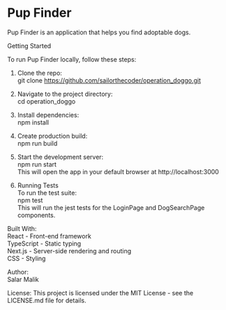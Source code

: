 # **Pup Finder**

Pup Finder is an application that helps you find adoptable dogs.

Getting Started

To run Pup Finder locally, follow these steps:

1.  Clone the repo:  
    git clone https://github.com/sailorthecoder/operation_doggo.git  

2.  Navigate to the project directory:  
    cd operation_doggo  

3.  Install dependencies:  
    npm install  

4. Create production build:  
    npm run build  
   
5.  Start the development server:  
    npm run start  
    This will open the app in your default browser at http://localhost:3000  

6.  Running Tests  
    To run the test suite:  
    npm test  
    This will run the jest tests for the LoginPage and DogSearchPage components.  

Built With:  
    React - Front-end framework  
    TypeScript - Static typing  
    Next.js - Server-side rendering and routing  
    CSS - Styling  

Author:  
Salar Malik

License:
This project is licensed under the MIT License - see the LICENSE.md file for details.
